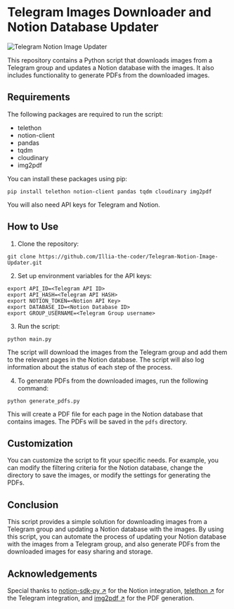 # Telegram Images Downloader and Notion Database Updater

![Telegram Notion Image Updater](https://github.com/Illia-the-coder/Telegram-Notion-Image-Updater)

This repository contains a Python script that downloads images from a Telegram group and updates a Notion database with the images. It also includes functionality to generate PDFs from the downloaded images.


## Requirements

The following packages are required to run the script:

- telethon
- notion-client
- pandas
- tqdm
- cloudinary
- img2pdf

You can install these packages using pip:

```
pip install telethon notion-client pandas tqdm cloudinary img2pdf
```

You will also need API keys for Telegram and Notion.

## How to Use

1. Clone the repository:

```
git clone https://github.com/Illia-the-coder/Telegram-Notion-Image-Updater.git
```

2. Set up environment variables for the API keys:

```
export API_ID=<Telegram API ID>
export API_HASH=<Telegram API HASH>
export NOTION_TOKEN=<Notion API Key>
export DATABASE_ID=<Notion Database ID>
export GROUP_USERNAME=<Telegram Group username>
```

3. Run the script:

```
python main.py
```

The script will download the images from the Telegram group and add them to the relevant pages in the Notion database. The script will also log information about the status of each step of the process.

4. To generate PDFs from the downloaded images, run the following command:

```
python generate_pdfs.py
```

This will create a PDF file for each page in the Notion database that contains images. The PDFs will be saved in the `pdfs` directory.

## Customization

You can customize the script to fit your specific needs. For example, you can modify the filtering criteria for the Notion database, change the directory to save the images, or modify the settings for generating the PDFs.

## Conclusion

This script provides a simple solution for downloading images from a Telegram group and updating a Notion database with the images. By using this script, you can automate the process of updating your Notion database with the images from a Telegram group, and also generate PDFs from the downloaded images for easy sharing and storage. 

## Acknowledgements

 Special thanks to [notion-sdk-py ↗](https://github.com/ramnes/notion-sdk-py) for the Notion integration, [telethon ↗](https://github.com/LonamiWebs/Telethon) for the Telegram integration, and [img2pdf ↗](https://github.com/josch/img2pdf) for the PDF generation.

